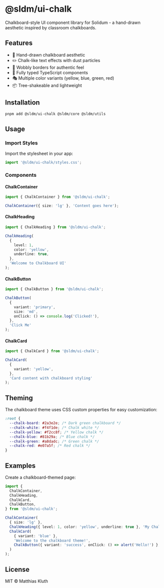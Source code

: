 # @sldm/ui-chalk

Chalkboard-style UI component library for Solidum - a hand-drawn aesthetic inspired by classroom chalkboards.

## Features

- 🎨 Hand-drawn chalkboard aesthetic
- ✏️ Chalk-like text effects with dust particles
- 📐 Wobbly borders for authentic feel
- 🎯 Fully typed TypeScript components
- 🎭 Multiple color variants (yellow, blue, green, red)
- 📦 Tree-shakeable and lightweight

## Installation

```bash
pnpm add @sldm/ui-chalk @sldm/core @sldm/utils
```

## Usage

### Import Styles

Import the stylesheet in your app:

```typescript
import '@sldm/ui-chalk/styles.css';
```

### Components

#### ChalkContainer

```typescript
import { ChalkContainer } from '@sldm/ui-chalk';

ChalkContainer({ size: 'lg' }, 'Content goes here');
```

#### ChalkHeading

```typescript
import { ChalkHeading } from '@sldm/ui-chalk';

ChalkHeading(
  {
    level: 1,
    color: 'yellow',
    underline: true,
  },
  'Welcome to Chalkboard UI'
);
```

#### ChalkButton

```typescript
import { ChalkButton } from '@sldm/ui-chalk';

ChalkButton(
  {
    variant: 'primary',
    size: 'md',
    onClick: () => console.log('Clicked!'),
  },
  'Click Me'
);
```

#### ChalkCard

```typescript
import { ChalkCard } from '@sldm/ui-chalk';

ChalkCard(
  {
    variant: 'yellow',
  },
  'Card content with chalkboard styling'
);
```

## Theming

The chalkboard theme uses CSS custom properties for easy customization:

```css
:root {
  --chalk-board: #2a3e2e; /* Dark green chalkboard */
  --chalk-white: #f4f1de; /* Chalk white */
  --chalk-yellow: #f2cc8f; /* Yellow chalk */
  --chalk-blue: #81b29a; /* Blue chalk */
  --chalk-green: #a8dadc; /* Green chalk */
  --chalk-red: #e07a5f; /* Red chalk */
}
```

## Examples

Create a chalkboard-themed page:

```typescript
import {
  ChalkContainer,
  ChalkHeading,
  ChalkCard,
  ChalkButton,
} from '@sldm/ui-chalk';

ChalkContainer(
  { size: 'lg' },
  ChalkHeading({ level: 1, color: 'yellow', underline: true }, 'My Chalkboard App'),
  ChalkCard(
    { variant: 'blue' },
    'Welcome to the chalkboard theme!',
    ChalkButton({ variant: 'success', onClick: () => alert('Hello!') }, 'Say Hello')
  )
);
```

## License

MIT © Matthias Kluth
